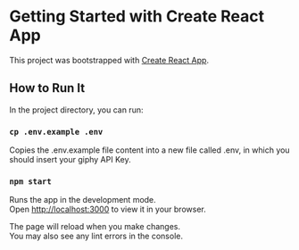 # Getting Started with Create React App

This project was bootstrapped with [Create React App](https://github.com/facebook/create-react-app).

## How to Run It

In the project directory, you can run:

### `cp .env.example .env`

Copies the .env.example file content into a new file called .env, in which you should insert your giphy API Key.

### `npm start`

Runs the app in the development mode.\
Open [http://localhost:3000](http://localhost:3000) to view it in your browser.

The page will reload when you make changes.\
You may also see any lint errors in the console.
